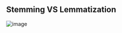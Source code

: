 ## **Stemming VS Lemmatization**
![image](https://github.com/heysourin/NLP-01/assets/98945276/3d460185-10f0-4e90-b434-6f9bec123cdc)
